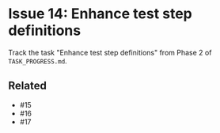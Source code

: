 # Issue 14: Enhance test step definitions

Track the task "Enhance test step definitions" from Phase 2 of `TASK_PROGRESS.md`.

## Related
- #15
- #16
- #17
